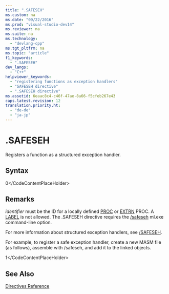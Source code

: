 ```yaml
---
title: ".SAFESEH"
ms.custom: na
ms.date: "09/22/2016"
ms.prod: "visual-studio-dev14"
ms.reviewer: na
ms.suite: na
ms.technology: 
  - "devlang-cpp"
ms.tgt_pltfrm: na
ms.topic: "article"
f1_keywords: 
  - ".SAFESEH"
dev_langs: 
  - "C++"
helpviewer_keywords: 
  - "registering functions as exception handlers"
  - "SAFESEH directive"
  - ".SAFESEH directive"
ms.assetid: 6eaac8c4-c46f-47ae-8a66-f5cfeb267e43
caps.latest.revision: 12
translation.priority.ht: 
  - "de-de"
  - "ja-jp"
---
```

# .SAFESEH
Registers a function as a structured exception handler.  
  
## Syntax  
  
<CodeContentPlaceHolder>0\</CodeContentPlaceHolder>  
## Remarks  
 *identifier* must be the ID for a locally defined [PROC](../vs140/proc.md) or [EXTRN](../vs140/extrn.md) PROC. A [LABEL](../vs140/label--masm-.md) is not allowed. The .SAFESEH directive requires the [/safeseh](../vs140/ml-and-ml64-command-line-reference.md) ml.exe command-line option.  
  
 For more information about structured exception handlers, see [/SAFESEH](../vs140/-safeseh--image-has-safe-exception-handlers-.md).  
  
 For example, to register a safe exception handler, create a new MASM file (as follows), assemble with /safeseh, and add it to the linked objects.  
  
<CodeContentPlaceHolder>1\</CodeContentPlaceHolder>  
## See Also  
 [Directives Reference](../vs140/directives-reference.md)
